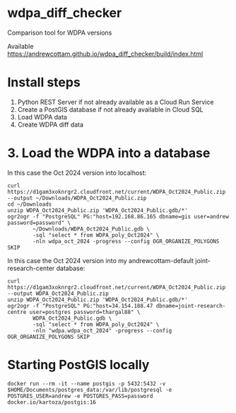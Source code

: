 # wdpa_diff_checker
Comparison tool for WDPA versions

Available https://andrewcottam.github.io/wdpa_diff_checker/build/index.html

# Install steps
1. Python REST Server if not already available as a Cloud Run Service
2. Create a PostGIS database if not already available in Cloud SQL
3. Load WDPA data
4. Create WDPA diff data

# 3. Load the WDPA into a database
In this case the Oct 2024 version into localhost:
```
curl https://d1gam3xoknrgr2.cloudfront.net/current/WDPA_Oct2024_Public.zip --output ~/Downloads/WDPA_Oct2024_Public.zip
cd ~/Downloads
unzip WDPA_Oct2024_Public.zip 'WDPA_Oct2024_Public.gdb/*'
ogr2ogr -f "PostgreSQL" PG:"host=192.168.86.165 dbname=gis user=andrew password=password" \
        ~/Downloads/WDPA_Oct2024_Public.gdb \
        -sql "select * from WDPA_poly_Oct2024" \
        -nln wdpa_oct_2024 -progress --config OGR_ORGANIZE_POLYGONS SKIP
```
In this case the Oct 2024 version into my andrewcottam-default joint-research-center database:
```
curl https://d1gam3xoknrgr2.cloudfront.net/current/WDPA_Oct2024_Public.zip --output WDPA_Oct2024_Public.zip
unzip WDPA_Oct2024_Public.zip 'WDPA_Oct2024_Public.gdb/*'
ogr2ogr -f "PostgreSQL" PG:"host=34.154.188.47 dbname=joint-research-centre user=postgres password=thargal88" \
        WDPA_Oct2024_Public.gdb \
        -sql "select * from WDPA_poly_Oct2024" \
        -nln "wdpa.wdpa_oct_2024" -progress --config OGR_ORGANIZE_POLYGONS SKIP
```

# Starting PostGIS locally
```
docker run --rm -it --name postgis -p 5432:5432 -v $HOME/Documents/postgres_data:/var/lib/postgresql -e POSTGRES_USER=andrew -e POSTGRES_PASS=password docker.io/kartoza/postgis:16
```